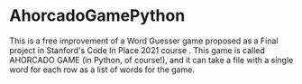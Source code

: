 # AhorcadoGamePython
This is a free improvement of a Word Guesser game proposed as a Final project in Stanford's Code In Place 2021 course . This game is called AHORCADO GAME (in Python, of course!), and it can take a file with a single word for each row as a list of words for the game.
